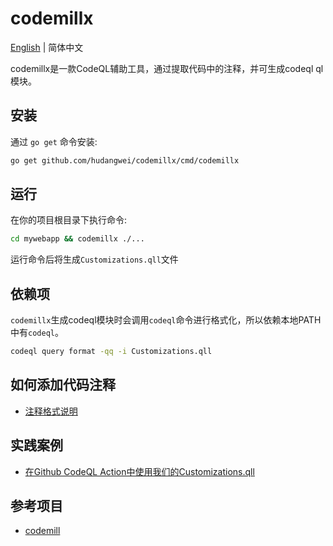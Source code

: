 codemillx
===

[English](README.md) | 简体中文

codemillx是一款CodeQL辅助工具，通过提取代码中的注释，并可生成codeql ql模块。

## 安装

通过 `go get` 命令安装:

```bash
go get github.com/hudangwei/codemillx/cmd/codemillx
```

## 运行

在你的项目根目录下执行命令:

```bash
cd mywebapp && codemillx ./...
```
运行命令后将生成`Customizations.qll`文件
## 依赖项

`codemillx`生成codeql模块时会调用`codeql`命令进行格式化，所以依赖本地PATH中有`codeql`。

```sh
codeql query format -qq -i Customizations.qll
```

## 如何添加代码注释

* [注释格式说明](docs/comment-zh_CN.md)

## 实践案例
* [在Github CodeQL Action中使用我们的Customizations.qll](docs/codeql-action-zh_CN.md)
## 参考项目

* [codemill](https://github.com/gagliardetto/codemill)
